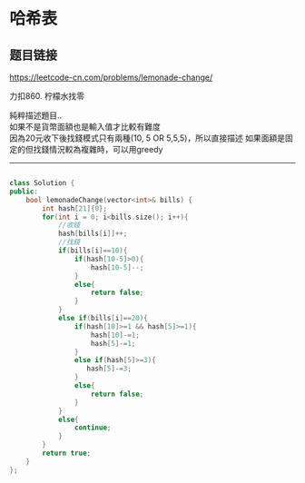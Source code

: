 # 哈希表

## 题目链接

https://leetcode-cn.com/problems/lemonade-change/

力扣860. 柠檬水找零

純粹描述題目..   
如果不是貨幣面額也是輸入值才比較有難度   
因為20元收下後找錢模式只有兩種(10, 5 OR 5,5,5)，所以直接描述
如果面額是固定的但找錢情況較為複雜時，可以用greedy
    
---------------------------------------

```cpp

class Solution {
public:
    bool lemonadeChange(vector<int>& bills) {
        int hash[21]{0};
        for(int i = 0; i<bills.size(); i++){
            //收錢
            hash[bills[i]]++;
            //找錢
            if(bills[i]==10){
                if(hash[10-5]>0){
                    hash[10-5]--;
                }
                else{
                    return false;
                }
            }
            else if(bills[i]==20){
                if(hash[10]>=1 && hash[5]>=1){
                    hash[10]-=1;
                    hash[5]-=1;
                }
                else if(hash[5]>=3){
                   hash[5]-=3; 
                }
                else{
                    return false;
                }
            }
            else{
                continue;
            }            
        }
        return true;
    }
};
```
